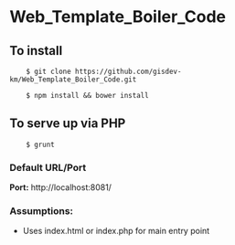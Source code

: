 # Web_Template_Boiler_Code

## To install

```
	$ git clone https://github.com/gisdev-km/Web_Template_Boiler_Code.git

	$ npm install && bower install

```

## To serve up via PHP

```
	$ grunt
```

### Default URL/Port
**Port:** http://localhost:8081/

### Assumptions:
+ Uses index.html or index.php for main entry point


